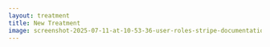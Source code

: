 ```yaml
---
layout: treatment
title: New Treatment
image: screenshot-2025-07-11-at-10-53-36-user-roles-stripe-documentation.png
---
```

